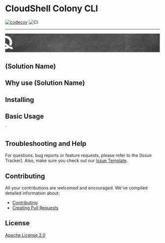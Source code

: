 # CloudShell Colony CLI

[![codecov](https://codecov.io/gh/ddovbii/colony-cli/branch/master/graph/badge.svg?token=HC27IG7713)](https://codecov.io/gh/ddovbii/colony-cli)
![CI](https://github.com/ddovbii/colony-cli/workflows/CI/badge.svg?branch=master)

---

![quali](quali.png)

## (Solution Name)



## Why use (Solution Name)



## Installing


## Basic Usage

`

## Troubleshooting and Help

For questions, bug reports or feature requests, please refer to the [Issue Tracker]. Also, make sure you check out our [Issue Template](.github/issue_template.md).

## Contributing


All your contributions are welcomed and encouraged. We've compiled detailed information about:

* [Contributing](.github/contributing.md)
* [Creating Pull Requests](.github/pull_request_template.md)


## License
[Apache License 2.0](https://github.com/QualiSystems/shellfoundry/blob/master/LICENSE)
